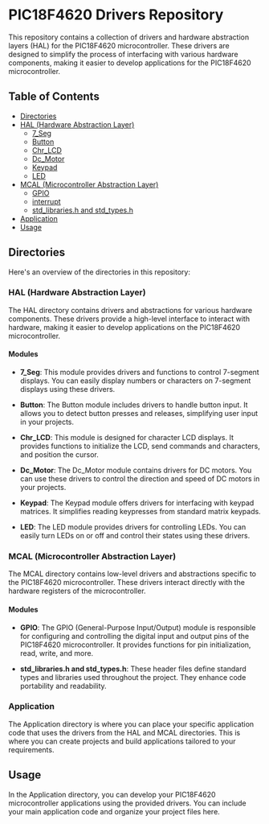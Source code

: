 # PIC18F4620 Drivers Repository

This repository contains a collection of drivers and hardware abstraction layers (HAL) for the PIC18F4620 microcontroller. These drivers are designed to simplify the process of interfacing with various hardware components, making it easier to develop applications for the PIC18F4620 microcontroller.

## Table of Contents

- [Directories](#directories)
- [HAL (Hardware Abstraction Layer)](#hal-hardware-abstraction-layer)
  - [7_Seg](HAL/7_Seg)
  - [Button](HAL/Buttonn)
  - [Chr_LCD](HAL/Chr_LCD)
  - [Dc_Motor](HAL/Dc_Motor)
  - [Keypad](HAL/Keypad)
  - [LED](HAL/LED)
- [MCAL (Microcontroller Abstraction Layer)](#mcal-microcontroller-abstraction-layer)
  - [GPIO](MCAL/GPIO)
  - [interrupt](MCAL/interrupt)
  - [std_libraries.h and std_types.h](#std_librariesh-and-std_typesh)
- [Application](#application)
- [Usage](#usage)

## Directories

Here's an overview of the directories in this repository:

### HAL (Hardware Abstraction Layer)

The HAL directory contains drivers and abstractions for various hardware components. These drivers provide a high-level interface to interact with hardware, making it easier to develop applications on the PIC18F4620 microcontroller.

#### Modules

- **7_Seg**: This module provides drivers and functions to control 7-segment displays. You can easily display numbers or characters on 7-segment displays using these drivers.

- **Button**: The Button module includes drivers to handle button input. It allows you to detect button presses and releases, simplifying user input in your projects.

- **Chr_LCD**: This module is designed for character LCD displays. It provides functions to initialize the LCD, send commands and characters, and position the cursor.

- **Dc_Motor**: The Dc_Motor module contains drivers for DC motors. You can use these drivers to control the direction and speed of DC motors in your projects.

- **Keypad**: The Keypad module offers drivers for interfacing with keypad matrices. It simplifies reading keypresses from standard matrix keypads.

- **LED**: The LED module provides drivers for controlling LEDs. You can easily turn LEDs on or off and control their states using these drivers.

### MCAL (Microcontroller Abstraction Layer)

The MCAL directory contains low-level drivers and abstractions specific to the PIC18F4620 microcontroller. These drivers interact directly with the hardware registers of the microcontroller.

#### Modules

- **GPIO**: The GPIO (General-Purpose Input/Output) module is responsible for configuring and controlling the digital input and output pins of the PIC18F4620 microcontroller. It provides functions for pin initialization, read, write, and more.

- **std_libraries.h and std_types.h**: These header files define standard types and libraries used throughout the project. They enhance code portability and readability.

### Application

The Application directory is where you can place your specific application code that uses the drivers from the HAL and MCAL directories. This is where you can create projects and build applications tailored to your requirements.

## Usage

In the Application directory, you can develop your PIC18F4620 microcontroller applications using the provided drivers. You can include your main application code and organize your project files here.

